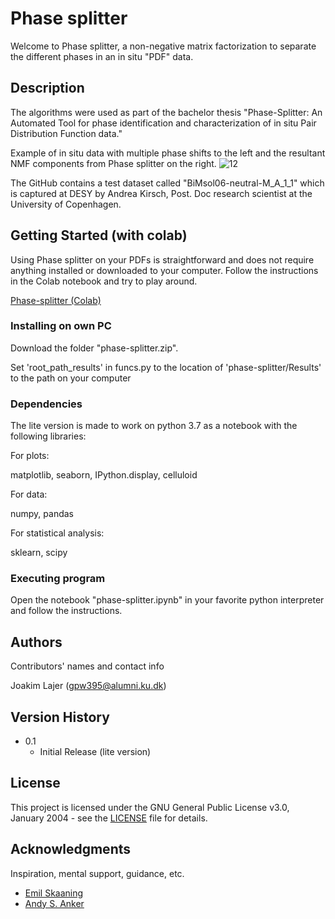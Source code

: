 # Phase splitter
Welcome to Phase splitter, a non-negative matrix factorization to separate the different phases in an in situ "PDF" data.

## Description

The algorithms were used as part of the bachelor thesis "Phase-Splitter: An Automated Tool for phase identification and
characterization of in situ Pair Distribution Function data." 

Example of in situ data with multiple phase shifts to the left and the resultant NMF components from Phase splitter on the right. 
![12](https://user-images.githubusercontent.com/65853425/157948154-62826afd-76ca-4926-bec8-313124d36bc9.png)

The GitHub contains a test dataset called "BiMsol06-neutral-M_A_1_1" which is captured at DESY by Andrea Kirsch, Post. Doc research scientist at the University of Copenhagen.
## Getting Started (with colab)
Using Phase splitter on your PDFs is straightforward and does not require anything installed or downloaded to your computer. Follow the instructions in the Colab notebook and try to play around.

[Phase-splitter (Colab)](https://colab.research.google.com/drive/1ypGob83K4NawqdE_1lfQORmObUiLb89c?usp=sharing)

### Installing on own PC
Download the folder "phase-splitter.zip". 

Set 'root_path_results' in funcs.py to the location of 'phase-splitter/Results' to the path on your computer

### Dependencies
The lite version is made to work on python 3.7 as a notebook with the following libraries:

For plots:

matplotlib, seaborn, IPython.display, celluloid

For data:

numpy, pandas

For statistical analysis:

sklearn, scipy


### Executing program

Open the notebook "phase-splitter.ipynb" in your favorite python interpreter and follow the instructions.

## Authors

Contributors' names and contact info

Joakim Lajer (gpw395@alumni.ku.dk)

## Version History

* 0.1
    * Initial Release (lite version)

## License

This project is licensed under the GNU General Public License v3.0, January 2004 - see the [LICENSE](https://github.com/Kabelkim/phase-splitter/blob/main/LICENSE) file for details.

## Acknowledgments

Inspiration, mental support, guidance, etc.
* [Emil Skaaning](https://github.com/EmilSkaaning)
* [Andy S. Anker](https://github.com/AndyNano)
